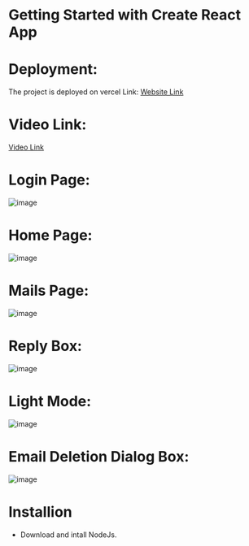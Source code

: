 # Getting Started with Create React App

# Deployment:
The project is deployed on vercel Link: [Website Link](https://oneboxassignment-n9ojf55nu-rajesh-kumar-jashtis-projects.vercel.app/)

# Video Link:
[Video Link](https://drive.google.com/file/d/1XFd1zjP-F8CX6SmqAJrNuuzNsJS0Bmh1/view?usp=drive_link)

# Login Page:
![image](https://github.com/user-attachments/assets/5a18a705-4c31-44e2-9663-f329a4b73c57)

# Home Page: 
![image](https://github.com/user-attachments/assets/a9f2329f-b29e-48cf-a29d-92df87540db3)

# Mails Page:
![image](https://github.com/user-attachments/assets/536d743b-fd77-4e8b-ba4e-bc96852f1a69)

# Reply Box: 
![image](https://github.com/user-attachments/assets/fa90a4fc-1f9f-4062-b388-68b3c5a44ca3)

# Light Mode: 
![image](https://github.com/user-attachments/assets/89fb2aba-7f9a-4277-9100-2c4634ad41b8)

# Email Deletion Dialog Box:
![image](https://github.com/user-attachments/assets/bca10ed3-5947-4b6b-a181-eb46b01b20f0)

# Installion
* Download and intall NodeJs.
